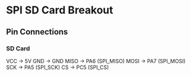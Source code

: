 # SPI SD Card Breakout

## Pin Connections

### SD Card
VCC -> 5V 
GND -> GND 
MISO -> PA6 (SPI_MISO)
MOSI -> PA7 (SPI_MOSI)
SCK -> PA5 (SPI_SCK)
CS -> PC5 (SPI_CS)

